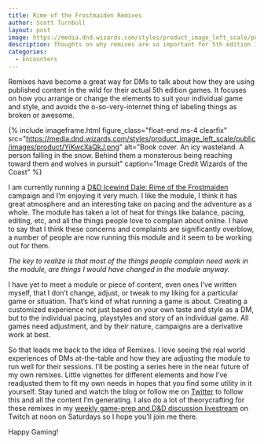 ```yaml
---
title: Rime of the Frostmaiden Remixes
author: Scott Turnbull
layout: post
image: https://media.dnd.wizards.com/styles/product_image_left_scale/public/images/product/YiKwcXaQkJ.png
description: Thoughts on why remixes are so important for 5th edition Icewind Dale Rime of the Frostmaiden.
categories:
  - Encounters
---
```

Remixes have become a great way for DMs to talk about how they are using published content in the wild for their actual 5th edition games. It focuses on how you arrange or change the elements to suit your individual game and style, and avoids the o-so-very-internet thing of labeling things as broken or awesome.

{% include imageframe.html
  figure_class="float-end ms-4 clearfix"
  src="https://media.dnd.wizards.com/styles/product_image_left_scale/public/images/product/YiKwcXaQkJ.png"
  alt="Book cover.  An icy wasteland.  A person falling in the snow.  Behind them a monsterous being reaching toward them and wolves in pursuit"
  caption="Image Credit Wizards of the Coast"
 %}

I am currently running a <a href="https://dnd.wizards.com/products/tabletop-games/rpg-products/icewind-dale-rime-frostmaiden" target="_blank" rel="noreferrer noopener">D&D Icewind Dale: Rime of the Frostmaiden</a> campaign and I&#8217;m enjoying it very much. I like the module, I think it has great atmosphere and an interesting take on pacing and the adventure as a whole. The module has taken a lot of heat for things like balance, pacing, editing, etc, and all the things people love to complain about online. I have to say that I think these concerns and complaints are significantly overblow, a number of people are now running this module and it seem to be working out for them. 

_The key to realize is that most of the things people complain need work in the module, are things I would have changed in the module anyway._

I have yet to meet a module or piece of content, even ones I&#8217;ve written myself, that I don&#8217;t change, adjust, or tweak to my liking for a particular game or situation. That&#8217;s kind of what running a game is about. Creating a customized experience not just based on your own taste and style as a DM, but to the individual pacing, playstyles and story of an individual game. All games need adjustment, and by their nature, campaigns are a derivative work at best.

So that leads me back to the idea of Remixes. I love seeing the real world experiences of DMs at-the-table and how they are adjusting the module to run well for their sessions. I&#8217;ll be posting a series here in the near future of my own remixes. Little vignettes for different elements and how I&#8217;ve readjusted them to fit my own needs in hopes that you find some utility in it yourself. Stay tuned and watch the blog or follow me on <a rel="noreferrer noopener" href="https://twitter.com/optionalrule" target="_blank">Twitter</a> to follow this and all the content I&#8217;m generating. I also do a lot of theorycrafting for these remixes in my <a rel="noreferrer noopener" href="https://www.twitch.tv/optionalrule" target="_blank">weekly game-prep and D&D discussion livestream</a> on Twitch at noon on Saturdays so I hope you&#8217;ll join me there.

Happy Gaming!